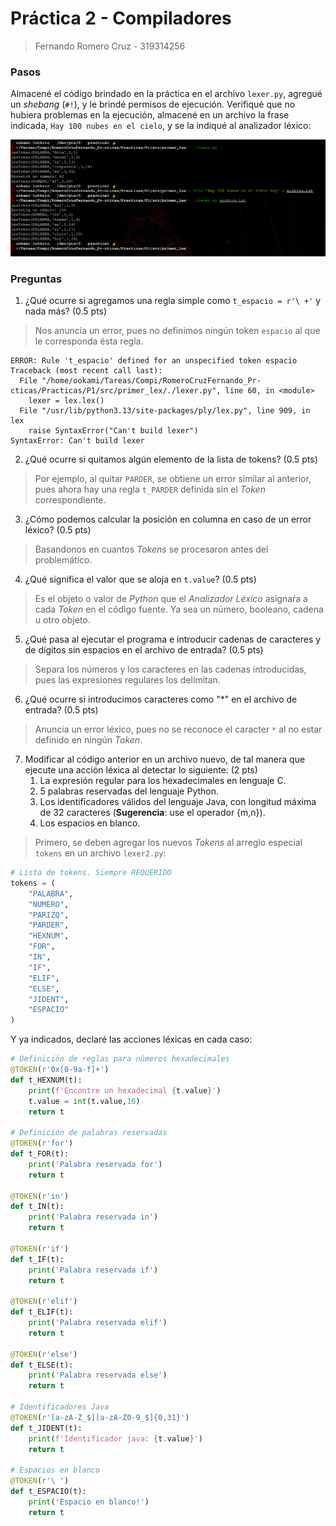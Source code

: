 # Práctica 2 - Compiladores

> Fernando Romero Cruz - 319314256

### Pasos

Almacené el código brindado en la práctica en el archivo `lexer.py`, agregué un *shebang* (`#!`), y le brindé permisos de ejecución.
Verifiqué que no hubiera problemas en la ejecución, almacené en un archivo la frase indicada, `Hay 100 nubes en el cielo`, y se la indiqué al analizador léxico:

![ejecucion.png](imagenes/ejecucion.png)

### Preguntas

1. ¿Qué ocurre si agregamos una regla simple como `t_espacio = r'\ +'` y nada más? (0.5 pts)

> Nos anuncia un error, pues no definimos ningún token `espacio` al que le corresponda ésta regla.

```
ERROR: Rule 't_espacio' defined for an unspecified token espacio
Traceback (most recent call last):
  File "/home/ookami/Tareas/Compi/RomeroCruzFernando_Pr-cticas/Practicas/P1/src/primer_lex/./lexer.py", line 60, in <module>
    lexer = lex.lex()
  File "/usr/lib/python3.13/site-packages/ply/lex.py", line 909, in lex
    raise SyntaxError("Can't build lexer")
SyntaxError: Can't build lexer
```

2. ¿Qué ocurre si quitamos algún elemento de la lista de tokens? (0.5 pts)

> Por ejemplo, al quitar `PARDER`, se obtiene un error similar al anterior, pues ahora hay una regla `t_PARDER` definida sin el *Token* correspondiente.

3. ¿Cómo podemos calcular la posición en columna en caso de un error léxico? (0.5 pts)

> Basandonos en cuantos *Tokens* se procesaron antes del problemático.

4. ¿Qué significa el valor que se aloja en `t.value`? (0.5 pts)

> Es el objeto o valor de *Python* que el *Analizador Léxico* asignaŕa a cada *Token* en el código fuente. Ya sea un número, booleano, cadena u otro objeto.

5. ¿Qué pasa al ejecutar el programa e introducir cadenas de caracteres y de dígitos sin espacios en el archivo de entrada? (0.5 pts)

> Separa los números y los caracteres en las cadenas introducidas, pues las expresiones regulares los delimitan.

6. ¿Qué ocurre si introducimos caracteres como "\*" en el archivo de entrada? (0.5 pts)

> Anuncia un error léxico, pues no se reconoce el caracter `*` al no estar definido en ningún *Token*.

7. Modificar al código anterior en un archivo nuevo, de tal manera que ejecute una acción léxica al detectar lo siguiente: (2 pts)
    1. La expresión regular para los hexadecimales en lenguaje C.
    2. 5 palabras reservadas del lenguaje Python.
    3. Los identificadores válidos del lenguaje Java, con longitud máxima de 32 caracteres (**Sugerencia**: use el operador {m,n}).
    4. Los espacios en blanco.

> Primero, se deben agregar los nuevos *Tokens* al arreglo especial `tokens` en un archivo `lexer2.py`:

```python
# Lista de tokens. Siempre REQUERIDO
tokens = (
    "PALABRA",
    "NUMERO",
    "PARIZQ",
    "PARDER",
    "HEXNUM",
    "FOR",
    "IN",
    "IF",
    "ELIF",
    "ELSE",
    "JIDENT",
    "ESPACIO"
)
```

Y ya indicados, declaré las acciones léxicas en cada caso:

```python
# Definición de reglas para números hexadecimales
@TOKEN(r'0x[0-9a-f]+')
def t_HEXNUM(t):
    print(f'Encontre un hexadecimal {t.value}')
    t.value = int(t.value,16)
    return t

# Definición de palabras reservadas
@TOKEN(r'for')
def t_FOR(t):
    print('Palabra reservada for')
    return t

@TOKEN(r'in')
def t_IN(t):
    print('Palabra reservada in')
    return t

@TOKEN(r'if')
def t_IF(t):
    print('Palabra reservada if')
    return t

@TOKEN(r'elif')
def t_ELIF(t):
    print('Palabra reservada elif')
    return t

@TOKEN(r'else')
def t_ELSE(t):
    print('Palabra reservada else')
    return t

# Identificadores Java
@TOKEN(r'[a-zA-Z_$][a-zA-Z0-9_$]{0,31}')
def t_JIDENT(t):
    print(f'Identificador java: {t.value}')
    return t

# Espacios en blanco
@TOKEN(r'\ ')
def t_ESPACIO(t):
    print('Espacio en blanco!')
    return t
```